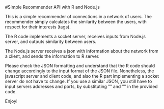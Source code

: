 #Simple Recommender API with R and Node.js

This is a simple recommender of connections in a network of users. The recommender simply calculates the similarity between the users, with respect for their interests (tags).

The R code implements a socket server, receives inputs from Node.js server, and outputs similarity between users.

The Node.js server receives a json with information about the network from a client, and sends the information to R server.

Please check the JSON formatting and understand that the R code should change accordingly to the input format of the JSON file. Nonetheless, the javascript server and client code, and also the R part implementing a socket server do not have to change. If you use a similar JSON, you still have to input servers addresses and ports, by substituting "<server address>" and "<server port>" in the provided code.

Enjoy!

